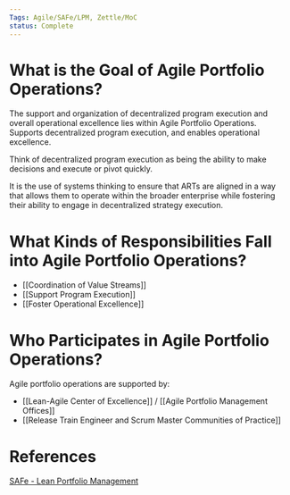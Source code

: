 ```yaml
---
Tags: Agile/SAFe/LPM, Zettle/MoC
status: Complete
---
```


# What is the Goal of Agile Portfolio Operations?
The support and organization of decentralized program execution and overall operational excellence lies within Agile Portfolio Operations. Supports decentralized program execution, and enables operational excellence. 

Think of decentralized program execution as being the ability to make decisions and execute or pivot quickly. 

It is the use of systems thinking to ensure that ARTs are aligned in a way that allows them to operate within the broader enterprise while fostering their ability to engage in decentralized strategy execution. 

# What Kinds of Responsibilities Fall into Agile Portfolio Operations?
- [[Coordination of Value Streams]]
- [[Support Program Execution]]
- [[Foster Operational Excellence]]

# Who Participates in Agile Portfolio Operations?
Agile portfolio operations are supported by:
- [[Lean-Agile Center of Excellence]] / [[Agile Portfolio Management Offices]]
- [[Release Train Engineer and Scrum Master Communities of Practice]]

# References
[SAFe - Lean Portfolio Management](https://www.scaledagileframework.com/lean-portfolio-management/)